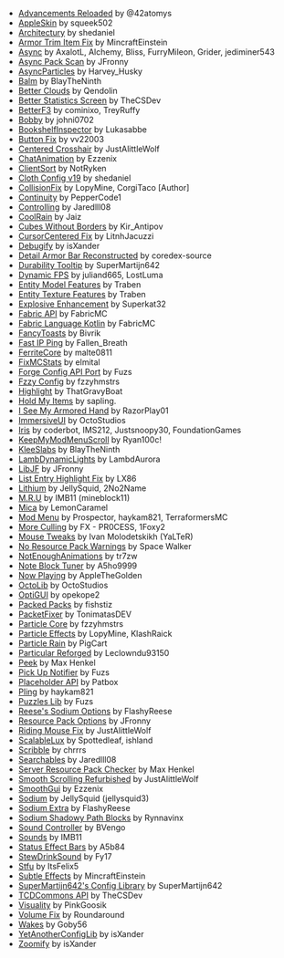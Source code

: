 - [Advancements Reloaded](https://modrinth.com/mod/tLuRLqpa) by @42atomys
- [AppleSkin](https://modrinth.com/mod/EsAfCjCV) by squeek502
- [Architectury](https://modrinth.com/mod/lhGA9TYQ) by shedaniel
- [Armor Trim Item Fix](https://modrinth.com/mod/kIhxG5zE) by MincraftEinstein
- [Async](https://modrinth.com/mod/vEC2jm6I) by AxalotL, Alchemy, Bliss, FurryMileon, Grider, jediminer543
- [Async Pack Scan](https://modrinth.com/mod/FuRR0tKd) by JFronny
- [AsyncParticles](https://modrinth.com/mod/c3onkd5k) by Harvey\_Husky
- [Balm](https://modrinth.com/mod/MBAkmtvl) by BlayTheNinth
- [Better Clouds](https://modrinth.com/mod/5srFLIaK) by Qendolin
- [Better Statistics Screen](https://modrinth.com/mod/n6PXGAoM) by TheCSDev
- [BetterF3](https://modrinth.com/mod/8shC1gFX) by cominixo, TreyRuffy
- [Bobby](https://modrinth.com/mod/M08ruV16) by johni0702
- [BookshelfInspector](https://modrinth.com/mod/rOrXjyPb) by Lukasabbe
- [Button Fix](https://modrinth.com/mod/lCEmlD3q) by vv22003
- [Centered Crosshair](https://modrinth.com/mod/xUTHly0N) by JustAlittleWolf
- [ChatAnimation](https://modrinth.com/mod/DnNYdJsx) by Ezzenix
- [ClientSort](https://modrinth.com/mod/K0AkAin6) by NotRyken
- [Cloth Config v19](https://modrinth.com/mod/9s6osm5g) by shedaniel
- [CollisionFix](https://modrinth.com/mod/CBtq0jWL) by LopyMine, CorgiTaco \[Author\]
- [Continuity](https://modrinth.com/mod/1IjD5062) by PepperCode1
- [Controlling](https://modrinth.com/mod/xv94TkTM) by Jaredlll08
- [CoolRain](https://modrinth.com/mod/iDyqnQLT) by Jaiz
- [Cubes Without Borders](https://modrinth.com/mod/ETlrkaYF) by Kir\_Antipov
- [CursorCentered Fix](https://modrinth.com/mod/3Vf97jLY) by LitnhJacuzzi
- [Debugify](https://modrinth.com/mod/QwxR6Gcd) by isXander
- [Detail Armor Bar Reconstructed](https://modrinth.com/mod/Si9Uim4y) by coredex\-source
- [Durability Tooltip](https://modrinth.com/mod/smUP7V3r) by SuperMartijn642
- [Dynamic FPS](https://modrinth.com/mod/LQ3K71Q1) by juliand665, LostLuma
- [Entity Model Features](https://modrinth.com/mod/4I1XuqiY) by Traben
- [Entity Texture Features](https://modrinth.com/mod/BVzZfTc1) by Traben
- [Explosive Enhancement](https://modrinth.com/mod/OSQ8mw2r) by Superkat32
- [Fabric API](https://modrinth.com/mod/P7dR8mSH) by FabricMC
- [Fabric Language Kotlin](https://modrinth.com/mod/Ha28R6CL) by FabricMC
- [FancyToasts](https://modrinth.com/mod/eUziWqPC) by Bivrik
- [Fast IP Ping](https://modrinth.com/mod/9mtu0sUO) by Fallen\_Breath
- [FerriteCore](https://modrinth.com/mod/uXXizFIs) by malte0811
- [FixMCStats](https://modrinth.com/mod/SQKipbkd) by elmital
- [Forge Config API Port](https://modrinth.com/mod/ohNO6lps) by Fuzs
- [Fzzy Config](https://modrinth.com/mod/hYykXjDp) by fzzyhmstrs
- [Highlight](https://modrinth.com/mod/Vz96hXMh) by ThatGravyBoat
- [Hold My Items](https://modrinth.com/mod/AP8rDDLS) by sapling\.
- [I See My Armored Hand](https://modrinth.com/mod/o0hnW3gN) by RazorPlay01
- [ImmersiveUI](https://modrinth.com/mod/9wv7LuMc) by OctoStudios
- [Iris](https://modrinth.com/mod/YL57xq9U) by coderbot, IMS212, Justsnoopy30, FoundationGames
- [KeepMyModMenuScroll](https://modrinth.com/mod/axukUHes) by Ryan100c\!
- [KleeSlabs](https://modrinth.com/mod/7uh75ruZ) by BlayTheNinth
- [LambDynamicLights](https://modrinth.com/mod/yBW8D80W) by LambdAurora
- [LibJF](https://modrinth.com/mod/WKwQAwke) by JFronny
- [List Entry Highlight Fix](https://modrinth.com/mod/wkqxzYTM) by LX86
- [Lithium](https://modrinth.com/mod/gvQqBUqZ) by JellySquid, 2No2Name
- [M\.R\.U](https://modrinth.com/mod/SNVQ2c0g) by IMB11 \(mineblock11\)
- [Mica](https://modrinth.com/mod/ku1JKosh) by LemonCaramel
- [Mod Menu](https://modrinth.com/mod/mOgUt4GM) by Prospector, haykam821, TerraformersMC
- [More Culling](https://modrinth.com/mod/51shyZVL) by FX \- PR0CESS, 1Foxy2
- [Mouse Tweaks](https://modrinth.com/mod/aC3cM3Vq) by Ivan Molodetskikh \(YaLTeR\)
- [No Resource Pack Warnings](https://modrinth.com/mod/6xKUDQcB) by Space Walker
- [NotEnoughAnimations](https://modrinth.com/mod/MPCX6s5C) by tr7zw
- [Note Block Tuner](https://modrinth.com/mod/5vF20eac) by A5ho9999
- [Now Playing](https://modrinth.com/mod/eNF4Bfla) by AppleTheGolden
- [OctoLib](https://modrinth.com/mod/RH2KUdKJ) by OctoStudios
- [OptiGUI](https://modrinth.com/mod/JuksLGBQ) by opekope2
- [Packed Packs](https://modrinth.com/mod/8Pq6Exn2) by fishstiz
- [PacketFixer](https://modrinth.com/mod/c7m1mi73) by TonimatasDEV
- [Particle Core](https://modrinth.com/mod/RSeLon5O) by fzzyhmstrs
- [Particle Effects](https://modrinth.com/mod/PLAGcSFJ) by LopyMine, KlashRaick
- [Particle Rain](https://modrinth.com/mod/nrikgvxm) by PigCart
- [Particular Reforged](https://modrinth.com/mod/pYFUU6cq) by Leclowndu93150
- [Peek](https://modrinth.com/mod/TnOXNf5e) by Max Henkel
- [Pick Up Notifier](https://modrinth.com/mod/ZX66K16c) by Fuzs
- [Placeholder API](https://modrinth.com/mod/eXts2L7r) by Patbox
- [Pling](https://modrinth.com/mod/4bqq2uqn) by haykam821
- [Puzzles Lib](https://modrinth.com/mod/QAGBst4M) by Fuzs
- [Reese's Sodium Options](https://modrinth.com/mod/Bh37bMuy) by FlashyReese
- [Resource Pack Options](https://modrinth.com/mod/TiF5QWZY) by JFronny
- [Riding Mouse Fix](https://modrinth.com/mod/kwS02byl) by JustAlittleWolf
- [ScalableLux](https://modrinth.com/mod/Ps1zyz6x) by Spottedleaf, ishland
- [Scribble](https://modrinth.com/mod/yXAvIk0x) by chrrrs
- [Searchables](https://modrinth.com/mod/fuuu3xnx) by Jaredlll08
- [Server Resource Pack Checker](https://modrinth.com/mod/fCpuZIcM) by Max Henkel
- [Smooth Scrolling Refurbished](https://modrinth.com/mod/trr0scVt) by JustAlittleWolf
- [SmoothGui](https://modrinth.com/mod/j6yrZogB) by Ezzenix
- [Sodium](https://modrinth.com/mod/AANobbMI) by JellySquid \(jellysquid3\)
- [Sodium Extra](https://modrinth.com/mod/PtjYWJkn) by FlashyReese
- [Sodium Shadowy Path Blocks](https://modrinth.com/mod/EIa1eiMm) by Rynnavinx
- [Sound Controller](https://modrinth.com/mod/uY9zbflw) by BVengo
- [Sounds](https://modrinth.com/mod/ZouiUX7t) by IMB11
- [Status Effect Bars](https://modrinth.com/mod/x02cBj9Y) by A5b84
- [StewDrinkSound](https://modrinth.com/mod/757R1JEL) by Fy17
- [Stfu](https://modrinth.com/mod/Rg9WdvvR) by ItsFelix5
- [Subtle Effects](https://modrinth.com/mod/4q8UOK1d) by MincraftEinstein
- [SuperMartijn642's Config Library](https://modrinth.com/mod/LN9BxssP) by SuperMartijn642
- [TCDCommons API](https://modrinth.com/mod/Eldc1g37) by TheCSDev
- [Visuality](https://modrinth.com/mod/rI0hvYcd) by PinkGoosik
- [Volume Fix](https://modrinth.com/mod/Iywe4QI4) by Roundaround
- [Wakes](https://modrinth.com/mod/dlNu0RQY) by Goby56
- [YetAnotherConfigLib](https://modrinth.com/mod/1eAoo2KR) by isXander
- [Zoomify](https://modrinth.com/mod/w7ThoJFB) by isXander
